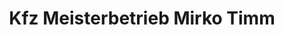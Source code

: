 ---
title: "Kfz Meisterbetrieb Mirko Timm"
url: /bernstorf/kfz-meisterbetrieb-mirko-timm/
shop: Autowerkstatt
---
